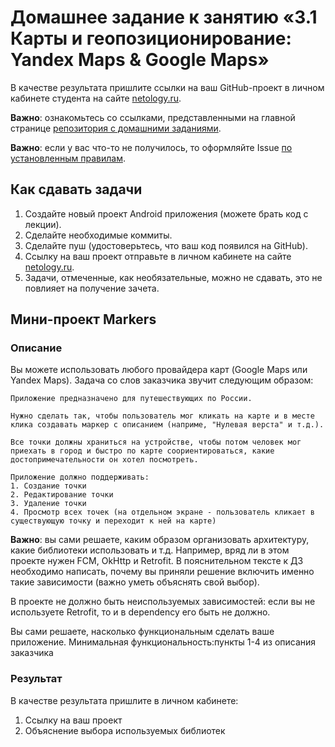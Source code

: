 # Домашнее задание к занятию «3.1 Карты и геопозиционирование: Yandex Maps & Google Maps»

В качестве результата пришлите ссылки на ваш GitHub-проект в личном кабинете студента на сайте [netology.ru](https://netology.ru).

**Важно**: ознакомьтесь со ссылками, представленными на главной странице [репозитория с домашними заданиями](../README.md).

**Важно**: если у вас что-то не получилось, то оформляйте Issue [по установленным правилам](../report-requirements.md).

## Как сдавать задачи

1. Создайте новый проект Android приложения (можете брать код с лекции).
1. Сделайте необходимые коммиты.
1. Сделайте пуш (удостоверьтесь, что ваш код появился на GitHub).
1. Ссылку на ваш проект отправьте в личном кабинете на сайте [netology.ru](https://netology.ru).
1. Задачи, отмеченные, как необязательные, можно не сдавать, это не повлияет на получение зачета.

## Мини-проект Markers

### Описание

Вы можете использовать любого провайдера карт (Google Maps или Yandex Maps). Задача со слов заказчика звучит следующим образом:
```
Приложение предназначено для путешествующих по России.

Нужно сделать так, чтобы пользователь мог кликать на карте и в месте клика создавать маркер с описанием (наприме, "Нулевая верста" и т.д.).

Все точки должны храниться на устройстве, чтобы потом человек мог приехать в город и быстро по карте соориентироваться, какие достопримечательности он хотел посмотреть. 

Приложение должно поддерживать:
1. Создание точки
2. Редактирование точки
3. Удаление точки
4. Просмотр всех точек (на отдельном экране - пользователь кликает в существующую точку и переходит к ней на карте)
```

**Важно**: вы сами решаете, каким образом организовать архитектуру, какие библиотеки использовать и т.д. Например, вряд ли в этом проекте нужен FCM, OkHttp и Retrofit.  В пояснительном тексте к ДЗ необходимо написать, почему вы приняли решение включить именно такие зависимости (важно уметь объяснять свой выбор).

В проекте не должно быть неиспользуемых зависимостей: если вы не используете Retrofit, то и в dependency его быть не должно.

Вы сами решаете, насколько функциональным сделать ваше приложение. 
Минимальная функциональность:пункты 1-4 из описания заказчика



### Результат

В качестве результата пришлите в личном кабинете:
1. Ссылку на ваш проект
1. Объяснение выбора используемых библиотек
